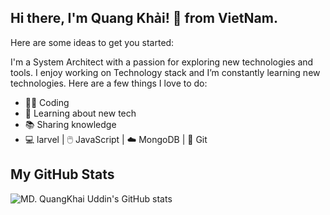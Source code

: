 ## Hi there, I'm Quang Khải! 👋 from VietNam.
Here are some ideas to get you started:

I'm a System Architect with a passion for exploring new technologies and tools. I enjoy working on Technology stack and I’m constantly learning new technologies. Here are a few things I love to do:

- 👨‍💻 Coding
- 🌱 Learning about new tech
- 📚 Sharing knowledge
- 💻 larvel | 🖱️ JavaScript | ☁️ MongoDB | 🔧 Git

## My GitHub Stats
![MD. QuangKhai Uddin's GitHub stats](https://github-readme-stats.vercel.app/api?username=mahbubumithu&show_icons=true&theme=radical)


